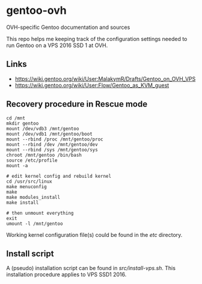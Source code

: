# gentoo-ovh
OVH-specific Gentoo documentation and sources

This repo helps me keeping track of the configuration settings needed
to run Gentoo on a VPS 2016 SSD 1 at OVH.

## Links

* https://wiki.gentoo.org/wiki/User:MalakymR/Drafts/Gentoo_on_OVH_VPS
* https://wiki.gentoo.org/wiki/User:Flow/Gentoo_as_KVM_guest

## Recovery procedure in Rescue mode

```
cd /mnt
mkdir gentoo
mount /dev/vdb3 /mnt/gentoo
mount /dev/vdb1 /mnt/gentoo/boot
mount --rbind /proc /mnt/gentoo/proc
mount --rbind /dev /mnt/gentoo/dev
mount --rbind /sys /mnt/gentoo/sys
chroot /mnt/gentoo /bin/bash
source /etc/profile
mount -a

# edit kernel config and rebuild kernel
cd /usr/src/linux
make menuconfig
make
make modules_install
make install

# then unmount everything
exit
umount -l /mnt/gentoo
```

Working kernel configuration file(s) could be found in the *etc*
directory.

## Install script

A (pseudo) installation script can be found in
*src/install-vps.sh*. This installation procedure applies to VPS SSD1
2016.